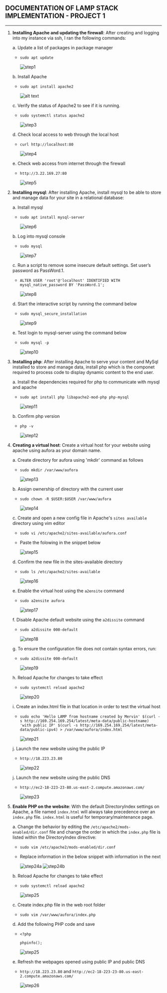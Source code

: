 ## DOCUMENTATION OF LAMP STACK IMPLEMENTATION - PROJECT 1
---
1. **Installing Apache and updating the firewall**: After creating and logging into my instance via ssh, I ran the following commands:

   a. Update a list of packages in package manager

   - `sudo apt update`

     ![step1](./projectPictures/step1_p1.JPG)

   b. Install Apache

   - `sudo apt install apache2`

     ![alt text](./projectPictures/step2_p1.JPG)

   c. Verify the status of Apache2 to see if it is running.

   - `sudo systemctl status apache2`

     ![step3](./projectPictures/step3_p1.JPG)

   d. Check local access to web through the local host

   - `curl http://localhost:80`

     ![step4](./projectPictures/step4_p1.JPG)

   e. Check web access from internet through the firewall

   - `http://3.22.169.27:80`

     ![step5](./projectPictures/step5_p1.JPG)

1. **Installing mysql**: After installing Apache, install mysql to be able to store and manage data for your site in a relational database:

   a. Install mysql

   - `sudo apt install mysql-server`

     ![step6](./projectPictures/step6_p1.JPG)

   b. Log into mysql console

   - `sudo mysql`

     ![step7](./projectPictures/step7_p1.JPG)

   c. Run a script to remove some insecure default settings. Set user’s password as PassWord.1.

   - `ALTER USER 'root'@'localhost' IDENTIFIED WITH mysql_native_password BY 'PassWord.1';`

     ![step8](./projectPictures/step8_p1.JPG)

   d. Start the interactive script by running the command below

   - `sudo mysql_secure_installation`

     ![step9](./projectPictures/step9_p1.JPG)

   e. Test login to mysql-server using the command below

   - `sudo mysql -p`

     ![step10](./projectPictures/step10_p1.JPG)

1. **Installing php**: After installing Apache to serve your content and MySql installed to store and manage data, install php which is the componet required to process code to display dynamic content to the end user.

   a. Install the dependencies required for php to communicate with mysql and apache

   - `sudo apt install php libapache2-mod-php php-mysql`

     ![step11](./projectPictures/step11_p1.JPG)

    b. Confirm php version

   - `php -v`

     ![step12](./projectPictures/step12_p1.JPG)


1. **Creating a virtual host**: Create a virtual host for your website using apache using aufora as your domain name.

   a. Create directory for aufora using 'mkdir' command as follows

   - `sudo mkdir /var/www/aufora`

     ![step13](./projectPictures/step13_p1.JPG)

   b. Assign ownership of directory with the current user

   - `sudo chown -R $USER:$USER /var/www/aufora`

     ![step14](./projectPictures/step14_p1.JPG)

   c. Create and open a new config file in Apache's `sites available` directory using vim editor

   - `sudo vi /etc/apache2/sites-available/aufora.conf`

   - Paste the folowing in the snippet below

     ![step15](./projectPictures/step15_p1.JPG)

   d. Confirm the new file in the sites-available directory

   - `sudo ls /etc/apache2/sites-available`

     ![step16](./projectPictures/step16_p1.JPG)

   e. Enable the virtual host using the `a2ensite` command

   - `sudo a2ensite aufora`

     ![step17](./projectPictures/step17_p1.JPG)

   f. Disable Apache default website using the `a2dissite` command

   - `sudo a2dissite 000-default`

     ![step18](./projectPictures/step18_p1.JPG)

   g. To ensure the configuration file does not contain syntax errors, run:

   - `sudo a2dissite 000-default`

     ![step19](./projectPictures/step19_p1.JPG)

   h. Reload Apache for changes to take effect

   - `sudo systemctl reload apache2`

     ![step20](./projectPictures/step20_p1.JPG)

   i. Create an index.html file in that location in order to test the virtual host

   - `sudo echo 'Hello LAMP from hostname created by Mervin' $(curl -s http://169.254.169.254/latest/meta-data/public-hostname) 'with public IP' $(curl -s http://169.254.169.254/latest/meta-data/public-ipv4) > /var/www/aufora/index.html`

     ![step21](./projectPictures/step21_p1.JPG)

   j. Launch the new website using the public IP

   - `http://18.223.23.80`

     ![step22](./projectPictures/step22_p1.JPG)

   j. Launch the new website using the public DNS

   - `http://ec2-18-223-23-80.us-east-2.compute.amazonaws.com/`

     ![step23](./projectPictures/step23_p1.JPG)

1. **Enable PHP on the website**: With the default DirectoryIndex settings on Apache, a file named `index.html` will always take precedence over an `index.php` file. `index.html` is useful for temporary/maintenance page. 

   a. Change the behavior by editing the `/etc/apache2/mods-enabled/dir.conf` file and change the order in which the `index.php` file is listed within the DirectoryIndex directive:

   - `sudo vim /etc/apache2/mods-enabled/dir.conf`
   - Replace information in the below snippet with information in the next 

     ![step24a](./projectPictures/step24a_p1.JPG)
      ![step24b](./projectPictures/step24b_p1.JPG)

   b. Reload Apache for changes to take effect

   - `sudo systemctl reload apache2`

     ![step25](./projectPictures/step20_p1.JPG)

   c. Create index.php file in the web root folder

   - `sudo vim /var/www/aufora/index.php`

   d. Add the following PHP code and save

   - `<?php`

     `phpinfo();`  

     ![step25](./projectPictures/step25_p1.JPG)

   e. Refresh the webpages opened using public IP and public DNS

   - `http://18.223.23.80` and `http://ec2-18-223-23-80.us-east-2.compute.amazonaws.com/`

     ![step26](./projectPictures/step26_p1.JPG)
